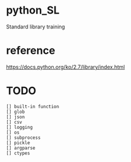 # python_SL
Standard library training

# reference
https://docs.python.org/ko/2.7/library/index.html

# TODO
	[] built-in function
	[] glob
	[] json
	[] csv
	[] logging
	[] os
	[] subprocess
	[] pickle
	[] argparse
	[] ctypes

